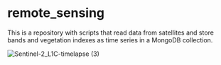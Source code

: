 # remote_sensing
This is a repository with scripts that read data from satellites and store bands and vegetation indexes as time series in a MongoDB collection.


![Sentinel-2_L1C-timelapse (3)](https://user-images.githubusercontent.com/55694211/163181232-b16990c0-f197-491c-b6cc-fb03dd7a7c78.gif)
